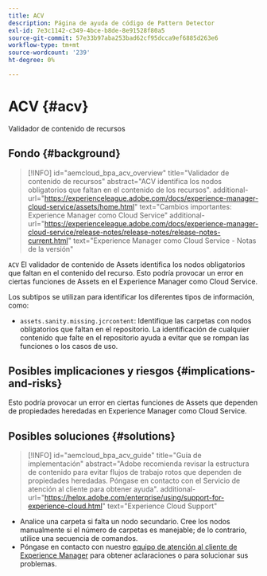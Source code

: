```yaml
---
title: ACV
description: Página de ayuda de código de Pattern Detector
exl-id: 7e3c1142-c349-4bce-b8de-8e91528f80a5
source-git-commit: 57e33b97aba253bad62cf95dcca9ef6885d263e6
workflow-type: tm+mt
source-wordcount: '239'
ht-degree: 0%

---
```


# ACV {#acv}

Validador de contenido de recursos

## Fondo {#background}

>[!INFO]
>id=&quot;aemcloud_bpa_acv_overview&quot;
>title=&quot;Validador de contenido de recursos&quot;
>abstract=&quot;ACV identifica los nodos obligatorios que faltan en el contenido de los recursos&quot;.
>additional-url=&quot;https://experienceleague.adobe.com/docs/experience-manager-cloud-service/assets/home.html&quot; text=&quot;Cambios importantes: Experience Manager como Cloud Service&quot;
>additional-url=&quot;https://experienceleague.adobe.com/docs/experience-manager-cloud-service/release-notes/release-notes/release-notes-current.html&quot; text=&quot;Experience Manager como Cloud Service - Notas de la versión&quot;

`ACV`  El validador de contenido de Assets identifica los nodos obligatorios que faltan en el contenido del recurso. Esto podría provocar un error en ciertas funciones de Assets en el Experience Manager como Cloud Service.

Los subtipos se utilizan para identificar los diferentes tipos de información, como:

* `assets.sanity.missing.jcrcontent`: Identifique las carpetas con nodos obligatorios que faltan en el repositorio. La identificación de cualquier contenido que falte en el repositorio ayuda a evitar que se rompan las funciones o los casos de uso.

## Posibles implicaciones y riesgos {#implications-and-risks}

Esto podría provocar un error en ciertas funciones de Assets que dependen de propiedades heredadas en Experience Manager como Cloud Service.

## Posibles soluciones {#solutions}

>[!INFO]
>id=&quot;aemcloud_bpa_acv_guide&quot;
>title=&quot;Guía de implementación&quot;
>abstract=&quot;Adobe recomienda revisar la estructura de contenido para evitar flujos de trabajo rotos que dependen de propiedades heredadas. Póngase en contacto con el Servicio de atención al cliente para obtener ayuda&quot;.
>additional-url=&quot;https://helpx.adobe.com/enterprise/using/support-for-experience-cloud.html&quot; text=&quot;Experience Cloud Support&quot;

* Analice una carpeta si falta un nodo secundario. Cree los nodos manualmente si el número de carpetas es manejable; de lo contrario, utilice una secuencia de comandos.
* Póngase en contacto con nuestro [equipo de atención al cliente de Experience Manager](https://helpx.adobe.com/enterprise/using/support-for-experience-cloud.html) para obtener aclaraciones o para solucionar sus problemas.

